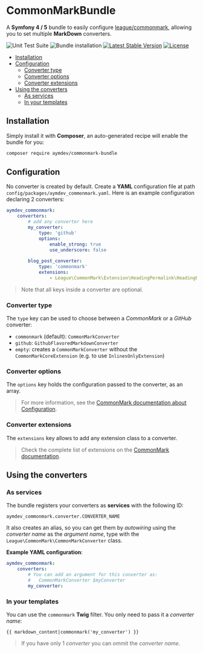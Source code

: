 # CommonMarkBundle
A **Symfony 4 / 5** bundle to easily configure [league/commonmark](https://github.com/thephpleague/commonmark), 
allowing you to set multiple **MarkDown** converters.

![Unit Test Suite](https://github.com/AymDev/CommonMarkBundle/workflows/Unit%20Test%20Suite/badge.svg)
![Bundle installation](https://github.com/AymDev/CommonMarkBundle/workflows/Bundle%20installation/badge.svg)
[![Latest Stable Version](https://poser.pugx.org/aymdev/commonmark-bundle/v)](//packagist.org/packages/aymdev/commonmark-bundle)
[![License](https://poser.pugx.org/aymdev/commonmark-bundle/license)](//packagist.org/packages/aymdev/commonmark-bundle)

 - [Installation](#installation)
 - [Configuration](#configuration)
     - [Converter type](#converter-type)
     - [Converter options](#converter-options)
     - [Converter extensions](#converter-extensions)
 - [Using the converters](#using-the-converters)
     - [As services](#as-services)
     - [In your templates](#in-your-templates)

## Installation
Simply install it with **Composer**, an auto-generated recipe will enable the bundle for you:
```sh
composer require aymdev/commonmark-bundle
```

## Configuration
No converter is created by default. 
Create a **YAML** configuration file at path `config/packages/aymdev_commonmark.yaml`. 
Here is an example configuration declaring 2 converters:
```yaml
aymdev_commonmark:
    converters:
        # add any converter here
        my_converter:
            type: 'github'
            options:
                enable_strong: true
                use_underscore: false
        
        blog_post_converter:
            type: 'commonmark'
            extensions:
                - League\CommonMark\Extension\HeadingPermalink\HeadingPermalinkExtension
```

>Note that all keys inside a converter are optional.

### Converter type

The `type` key can be used to choose between a *CommonMark* or a *GitHub* converter:

 - `commonmark` (default): `CommonMarkConverter`
 - `github`: `GithubFlavoredMarkdownConverter`
 - `empty`: creates a `CommonMarkConverter` without the `CommonMarkCoreExtension` (e.g. to use `InlinesOnlyExtension`)

### Converter options

The `options` key holds the configuration passed to the converter, as an array.
>For more information, see the [CommonMark documentation about Configuration](https://commonmark.thephpleague.com/1.5/configuration/).

### Converter extensions

The `extensions` key allows to add any extension class to a converter.
>Check the complete list of extensions on the [CommonMark documentation](https://commonmark.thephpleague.com/1.5/extensions/overview/).

## Using the converters

### As services
The bundle registers your converters as **services** with the following ID:
```
aymdev_commonmark.converter.CONVERTER_NAME
```

It also creates an alias, so you can get them by *autowiring* using the *converter name* as the *argument name*,
type with the `League\CommonMark\CommonMarkConverter` class.

**Example YAML configuration**:
```yaml
aymdev_commonmark:
    converters:
        # You can add an argument for this converter as:
        #   CommonMarkConverter $myConverter
        my_converter:
```

### In your templates

You can use the `commonmark` **Twig** filter. You only need to pass it a *converter name*:
```twig
{{ markdown_content|commonmark('my_converter') }}
```
>If you have only 1 *converter* you can ommit the *converter name*.
